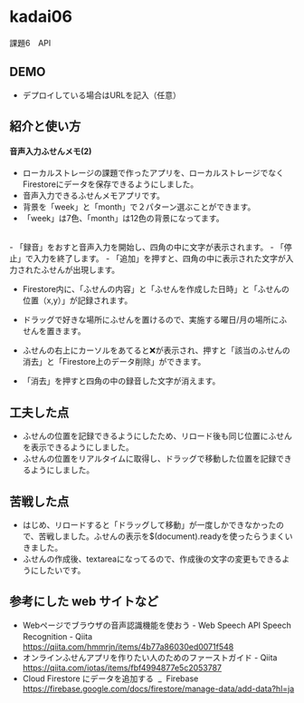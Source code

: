 # kadai06
課題6　API

## DEMO

  - デプロイしている場合はURLを記入（任意）

## 紹介と使い方

  #### 音声入力ふせんメモ(2)
  - ローカルストレージの課題で作ったアプリを、ローカルストレージでなくFirestoreにデータを保存できるようにしました。
  - 音声入力できるふせんメモアプリです。
  - 背景を「week」と「month」で２パターン選ぶことができます。
  - 「week」は7色、「month」は12色の背景になってます。
<br>
  - 「録音」をおすと音声入力を開始し、四角の中に文字が表示されます。
  - 「停止」で入力を終了します。
  - 「追加」を押すと、四角の中に表示された文字が入力されたふせんが出現します。
 
  -  Firestore内に、「ふせんの内容」と「ふせんを作成した日時」と「ふせんの位置（x,y）」が記録されます。
  
  - ドラッグで好きな場所にふせんを置けるので、実施する曜日/月の場所にふせんを置きます。
  - ふせんの右上にカーソルをあてると❌が表示され、押すと「該当のふせんの消去」と「Firestore上のデータ削除」ができます。

  - 「消去」を押すと四角の中の録音した文字が消えます。

## 工夫した点

  - ふせんの位置を記録できるようにしたため、リロード後も同じ位置にふせんを表示できるようにしました。
  - ふせんの位置をリアルタイムに取得し、ドラッグで移動した位置を記録できるようにしました。
  
## 苦戦した点

  - はじめ、リロードすると「ドラッグして移動」が一度しかできなかったので、苦戦しました。ふせんの表示を$(document).readyを使ったらうまくいきました。
  - ふせんの作成後、textareaになってるので、作成後の文字の変更もできるようにしたいです。

## 参考にした web サイトなど

  - Webページでブラウザの音声認識機能を使おう - Web Speech API Speech Recognition - Qiita　https://qiita.com/hmmrjn/items/4b77a86030ed0071f548
  - オンラインふせんアプリを作りたい人のためのファーストガイド - Qiita　https://qiita.com/iotas/items/fbf4994877e5c2053787
  - Cloud Firestore にデータを追加する  _  Firebase https://firebase.google.com/docs/firestore/manage-data/add-data?hl=ja
